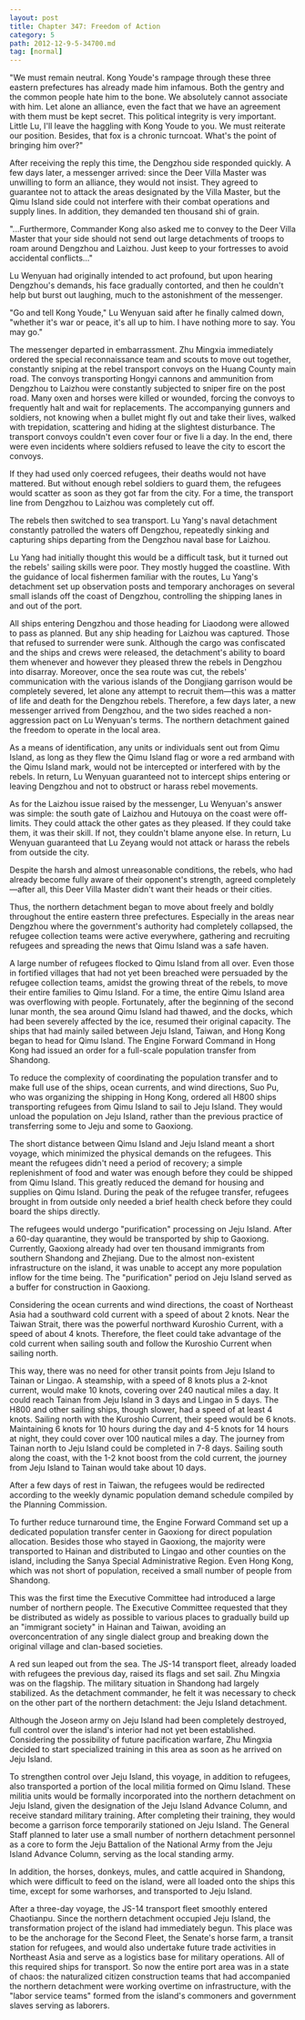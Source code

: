 ```yaml
---
layout: post
title: Chapter 347: Freedom of Action
category: 5
path: 2012-12-9-5-34700.md
tag: [normal]
---
```


"We must remain neutral. Kong Youde's rampage through these three eastern prefectures has already made him infamous. Both the gentry and the common people hate him to the bone. We absolutely cannot associate with him. Let alone an alliance, even the fact that we have an agreement with them must be kept secret. This political integrity is very important. Little Lu, I'll leave the haggling with Kong Youde to you. We must reiterate our position. Besides, that fox is a chronic turncoat. What's the point of bringing him over?"

After receiving the reply this time, the Dengzhou side responded quickly. A few days later, a messenger arrived: since the Deer Villa Master was unwilling to form an alliance, they would not insist. They agreed to guarantee not to attack the areas designated by the Villa Master, but the Qimu Island side could not interfere with their combat operations and supply lines. In addition, they demanded ten thousand shi of grain.

"...Furthermore, Commander Kong also asked me to convey to the Deer Villa Master that your side should not send out large detachments of troops to roam around Dengzhou and Laizhou. Just keep to your fortresses to avoid accidental conflicts..."

Lu Wenyuan had originally intended to act profound, but upon hearing Dengzhou's demands, his face gradually contorted, and then he couldn't help but burst out laughing, much to the astonishment of the messenger.

"Go and tell Kong Youde," Lu Wenyuan said after he finally calmed down, "whether it's war or peace, it's all up to him. I have nothing more to say. You may go."

The messenger departed in embarrassment. Zhu Mingxia immediately ordered the special reconnaissance team and scouts to move out together, constantly sniping at the rebel transport convoys on the Huang County main road. The convoys transporting Hongyi cannons and ammunition from Dengzhou to Laizhou were constantly subjected to sniper fire on the post road. Many oxen and horses were killed or wounded, forcing the convoys to frequently halt and wait for replacements. The accompanying gunners and soldiers, not knowing when a bullet might fly out and take their lives, walked with trepidation, scattering and hiding at the slightest disturbance. The transport convoys couldn't even cover four or five li a day. In the end, there were even incidents where soldiers refused to leave the city to escort the convoys.

If they had used only coerced refugees, their deaths would not have mattered. But without enough rebel soldiers to guard them, the refugees would scatter as soon as they got far from the city. For a time, the transport line from Dengzhou to Laizhou was completely cut off.

The rebels then switched to sea transport. Lu Yang's naval detachment constantly patrolled the waters off Dengzhou, repeatedly sinking and capturing ships departing from the Dengzhou naval base for Laizhou.

Lu Yang had initially thought this would be a difficult task, but it turned out the rebels' sailing skills were poor. They mostly hugged the coastline. With the guidance of local fishermen familiar with the routes, Lu Yang's detachment set up observation posts and temporary anchorages on several small islands off the coast of Dengzhou, controlling the shipping lanes in and out of the port.

All ships entering Dengzhou and those heading for Liaodong were allowed to pass as planned. But any ship heading for Laizhou was captured. Those that refused to surrender were sunk. Although the cargo was confiscated and the ships and crews were released, the detachment's ability to board them whenever and however they pleased threw the rebels in Dengzhou into disarray. Moreover, once the sea route was cut, the rebels' communication with the various islands of the Dongjiang garrison would be completely severed, let alone any attempt to recruit them—this was a matter of life and death for the Dengzhou rebels. Therefore, a few days later, a new messenger arrived from Dengzhou, and the two sides reached a non-aggression pact on Lu Wenyuan's terms. The northern detachment gained the freedom to operate in the local area.

As a means of identification, any units or individuals sent out from Qimu Island, as long as they flew the Qimu Island flag or wore a red armband with the Qimu Island mark, would not be intercepted or interfered with by the rebels. In return, Lu Wenyuan guaranteed not to intercept ships entering or leaving Dengzhou and not to obstruct or harass rebel movements.

As for the Laizhou issue raised by the messenger, Lu Wenyuan's answer was simple: the south gate of Laizhou and Hutouya on the coast were off-limits. They could attack the other gates as they pleased. If they could take them, it was their skill. If not, they couldn't blame anyone else. In return, Lu Wenyuan guaranteed that Lu Zeyang would not attack or harass the rebels from outside the city.

Despite the harsh and almost unreasonable conditions, the rebels, who had already become fully aware of their opponent's strength, agreed completely—after all, this Deer Villa Master didn't want their heads or their cities.

Thus, the northern detachment began to move about freely and boldly throughout the entire eastern three prefectures. Especially in the areas near Dengzhou where the government's authority had completely collapsed, the refugee collection teams were active everywhere, gathering and recruiting refugees and spreading the news that Qimu Island was a safe haven.

A large number of refugees flocked to Qimu Island from all over. Even those in fortified villages that had not yet been breached were persuaded by the refugee collection teams, amidst the growing threat of the rebels, to move their entire families to Qimu Island. For a time, the entire Qimu Island area was overflowing with people. Fortunately, after the beginning of the second lunar month, the sea around Qimu Island had thawed, and the docks, which had been severely affected by the ice, resumed their original capacity. The ships that had mainly sailed between Jeju Island, Taiwan, and Hong Kong began to head for Qimu Island. The Engine Forward Command in Hong Kong had issued an order for a full-scale population transfer from Shandong.

To reduce the complexity of coordinating the population transfer and to make full use of the ships, ocean currents, and wind directions, Suo Pu, who was organizing the shipping in Hong Kong, ordered all H800 ships transporting refugees from Qimu Island to sail to Jeju Island. They would unload the population on Jeju Island, rather than the previous practice of transferring some to Jeju and some to Gaoxiong.

The short distance between Qimu Island and Jeju Island meant a short voyage, which minimized the physical demands on the refugees. This meant the refugees didn't need a period of recovery; a simple replenishment of food and water was enough before they could be shipped from Qimu Island. This greatly reduced the demand for housing and supplies on Qimu Island. During the peak of the refugee transfer, refugees brought in from outside only needed a brief health check before they could board the ships directly.

The refugees would undergo "purification" processing on Jeju Island. After a 60-day quarantine, they would be transported by ship to Gaoxiong. Currently, Gaoxiong already had over ten thousand immigrants from southern Shandong and Zhejiang. Due to the almost non-existent infrastructure on the island, it was unable to accept any more population inflow for the time being. The "purification" period on Jeju Island served as a buffer for construction in Gaoxiong.

Considering the ocean currents and wind directions, the coast of Northeast Asia had a southward cold current with a speed of about 2 knots. Near the Taiwan Strait, there was the powerful northward Kuroshio Current, with a speed of about 4 knots. Therefore, the fleet could take advantage of the cold current when sailing south and follow the Kuroshio Current when sailing north.

This way, there was no need for other transit points from Jeju Island to Tainan or Lingao. A steamship, with a speed of 8 knots plus a 2-knot current, would make 10 knots, covering over 240 nautical miles a day. It could reach Tainan from Jeju Island in 3 days and Lingao in 5 days. The H800 and other sailing ships, though slower, had a speed of at least 4 knots. Sailing north with the Kuroshio Current, their speed would be 6 knots. Maintaining 6 knots for 10 hours during the day and 4-5 knots for 14 hours at night, they could cover over 100 nautical miles a day. The journey from Tainan north to Jeju Island could be completed in 7-8 days. Sailing south along the coast, with the 1-2 knot boost from the cold current, the journey from Jeju Island to Tainan would take about 10 days.

After a few days of rest in Taiwan, the refugees would be redirected according to the weekly dynamic population demand schedule compiled by the Planning Commission.

To further reduce turnaround time, the Engine Forward Command set up a dedicated population transfer center in Gaoxiong for direct population allocation. Besides those who stayed in Gaoxiong, the majority were transported to Hainan and distributed to Lingao and other counties on the island, including the Sanya Special Administrative Region. Even Hong Kong, which was not short of population, received a small number of people from Shandong.

This was the first time the Executive Committee had introduced a large number of northern people. The Executive Committee requested that they be distributed as widely as possible to various places to gradually build up an "immigrant society" in Hainan and Taiwan, avoiding an overconcentration of any single dialect group and breaking down the original village and clan-based societies.

A red sun leaped out from the sea. The JS-14 transport fleet, already loaded with refugees the previous day, raised its flags and set sail. Zhu Mingxia was on the flagship. The military situation in Shandong had largely stabilized. As the detachment commander, he felt it was necessary to check on the other part of the northern detachment: the Jeju Island detachment.

Although the Joseon army on Jeju Island had been completely destroyed, full control over the island's interior had not yet been established. Considering the possibility of future pacification warfare, Zhu Mingxia decided to start specialized training in this area as soon as he arrived on Jeju Island.

To strengthen control over Jeju Island, this voyage, in addition to refugees, also transported a portion of the local militia formed on Qimu Island. These militia units would be formally incorporated into the northern detachment on Jeju Island, given the designation of the Jeju Island Advance Column, and receive standard military training. After completing their training, they would become a garrison force temporarily stationed on Jeju Island. The General Staff planned to later use a small number of northern detachment personnel as a core to form the Jeju Battalion of the National Army from the Jeju Island Advance Column, serving as the local standing army.

In addition, the horses, donkeys, mules, and cattle acquired in Shandong, which were difficult to feed on the island, were all loaded onto the ships this time, except for some warhorses, and transported to Jeju Island.

After a three-day voyage, the JS-14 transport fleet smoothly entered Chaotianpu. Since the northern detachment occupied Jeju Island, the transformation project of the island had immediately begun. This place was to be the anchorage for the Second Fleet, the Senate's horse farm, a transit station for refugees, and would also undertake future trade activities in Northeast Asia and serve as a logistics base for military operations. All of this required ships for transport. So now the entire port area was in a state of chaos: the naturalized citizen construction teams that had accompanied the northern detachment were working overtime on infrastructure, with the "labor service teams" formed from the island's commoners and government slaves serving as laborers.
